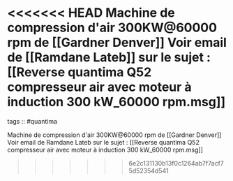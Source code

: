 <<<<<<< HEAD
Machine de compression d'air 300KW@60000 rpm de [[Gardner Denver]]
Voir email de [[Ramdane Lateb]] sur le sujet : [[Reverse quantima Q52 compresseur air avec moteur à induction 300 kW_60000 rpm.msg]]
=======
tags :: #quantima

Machine de compression d'air 300KW@60000 rpm de [[Gardner Denver]]
Voir email de Ramdane Lateb sur le sujet : [[Reverse quantima Q52 compresseur air avec moteur à induction 300 kW_60000 rpm.msg]]
>>>>>>> 6e2c131130b13f0c1264ab7f7acf75d52354d541
